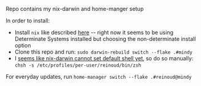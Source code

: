 Repo contains my nix-darwin and home-manger setup

In order to install:

- Install `nix` like described [here][1] -- right now it seems to be using Determinate Systems installed but choosing the non-determinate install option
- Clone this repo and run: `sudo darwin-rebuild switch --flake .#mindy`
- I [seems like nix-darwin cannot set default shell yet][2], so do so manually: `chsh -s /etc/profiles/per-user/reinoud/bin/zsh`

For everyday updates, run `home-manager switch --flake .#reinoud@mindy`

[1]: https://github.com/nix-darwin/nix-darwin
[2]: https://discourse.nixos.org/t/how-to-set-desired-shell-with-nix-darwin/49826
